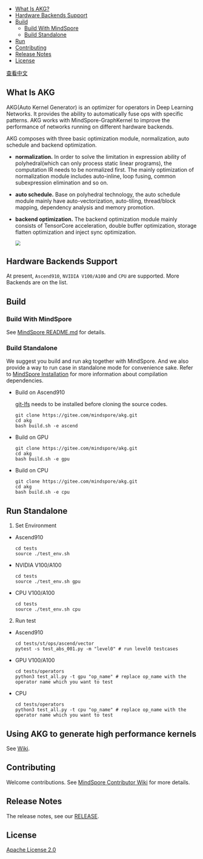 - [What Is AKG?](#what-is-akg)
- [Hardware Backends Support](#hardware-backends-support)
- [Build](#build)
    - [Build With MindSpore](#build-with-mindspore)
    - [Build Standalone](#build-standalone)
- [Run](#run)
- [Contributing](#contributing)
- [Release Notes](#release-notes)
- [License](#license)

[查看中文](./README_CN.md)

## What Is AKG
AKG(Auto Kernel Generator) is an optimizer for operators in Deep Learning Networks. It provides the ability to automatically fuse ops with specific patterns. AKG works with MindSpore-GraphKernel to improve the performance of networks running on different hardware backends.

AKG composes with three basic optimization module, normalization, auto schedule and backend optimization.
- **normalization.** In order to solve the limitation in expression ability of polyhedral(which can only process static linear programs), the computation IR needs to be normalized first. The mainly optimization of normalization module includes auto-inline, loop fusing, common subexpression elimination and so on.
- **auto schedule.** Base on polyhedral technology, the auto schedule module mainly have auto-vectorization, auto-tiling, thread/block mapping, dependency analysis and memory promotion.
- **backend optimization.** The backend optimization module mainly consists of TensorCore acceleration, double buffer optimization, storage flatten optimization and inject sync optimization.

  <img src="docs/akg-design.png" style="zoom:80%" div align=center/>

## Hardware Backends Support
At present, `Ascend910`, `NVIDIA V100/A100` and `CPU` are supported. More Backends are on the list.

## Build

### Build With MindSpore
See [MindSpore README.md](https://gitee.com/mindspore/mindspore/blob/master/README.md) for details.

### Build Standalone
We suggest you build and run akg together with MindSpore. And we also provide a way to run case in standalone mode for convenience sake.
Refer to [MindSpore Installation](https://www.mindspore.cn/install/en) for more information about compilation dependencies.
- Build on Ascend910

  [git-lfs](https://github.com/git-lfs/git-lfs/wiki/installation) needs to be installed before cloning the source codes.
  ```
  git clone https://gitee.com/mindspore/akg.git
  cd akg
  bash build.sh -e ascend
  ```

- Build on GPU
  ```
  git clone https://gitee.com/mindspore/akg.git
  cd akg
  bash build.sh -e gpu
  ```

- Build on CPU
  ```
  git clone https://gitee.com/mindspore/akg.git
  cd akg
  bash build.sh -e cpu
  ```

## Run Standalone
1. Set Environment

- Ascend910
  ```
  cd tests
  source ./test_env.sh
  ```

- NVIDIA V100/A100
  ```
  cd tests
  source ./test_env.sh gpu
  ```

- CPU V100/A100
  ```
  cd tests
  source ./test_env.sh cpu
  ```

2. Run test

- Ascend910
  ```
  cd tests/st/ops/ascend/vector
  pytest -s test_abs_001.py -m "level0" # run level0 testcases
  ```

- GPU V100/A100
  ```
  cd tests/operators
  python3 test_all.py -t gpu "op_name" # replace op_name with the operator name which you want to test
  ```

- CPU
  ```
  cd tests/operators
  python3 test_all.py -t cpu "op_name" # replace op_name with the operator name which you want to test
  ```

## Using AKG to generate high performance kernels
See [Wiki](https://gitee.com/mindspore/akg/wikis).

## Contributing

Welcome contributions. See [MindSpore Contributor Wiki](https://gitee.com/mindspore/mindspore/blob/master/CONTRIBUTING.md) for
more details.

## Release Notes

The release notes, see our [RELEASE](RELEASE.md).

## License

[Apache License 2.0](LICENSE)
